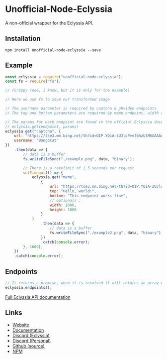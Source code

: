 # Unofficial-Node-Eclyssia

A non-official wrapper for the Eclyssia API.

## Installation

```
npm install unofficial-node-eclyssia --save
```

## Example

```js
const eclyssia = require("unofficial-node-eclyssia");
const fs = require("fs");

// (Crappy code, I know, but it is only for the example)

// Here we use fs to save our transformed image

// The username parameter is required by captcha & phvideo endpoints
// The top and bottom parameters are required by meme endpoint, width and height are optional

// The params for each endpoint are found in the official Eclyssia documentation
// eclyssia.get(endpoint, params)
eclyssia.get("captcha", {
    url: "https://tse3.mm.bing.net/th?id=OIP.YQiA-ZUJloPvmf6hzU3M6AAAAA&pid=Api",
    username: "BongoCat"
})
    .then(data => {
        // data is a buffer
        fs.writeFileSync("./example.png", data, "binary");

        // There is a ratelimit of 1.5 seconds per request
        setTimeout(() => {
            eclyssia.get("meme",
                {
                    url: "https://tse3.mm.bing.net/th?id=OIP.YQiA-ZUJloPvmf6hzU3M6AAAAA&pid=Api",
                    top: "Hello, world!",
                    bottom: "This endpoint works fine",
                    // optionals :
                    width: 1000,
                    height: 1000
                }
            )
                .then(data => {
                    // data is a buffer
                    fs.writeFileSync("./example2.png", data, "binary");
                })
                .catch(console.error);
        }, 1600);
    })
    .catch(console.error);
```

## Endpoints

```js
// It returns a promise, when it is resolved it will returns an array with all the endpoints
eclyssia.endpoints();
```

[Full Eclyssia API documentation](https://docs.eclyssia.xyz)

## Links

*   [Website](https://eclyssia.xyz)
*   [Documentation](https://docs.eclyssia.xyz)
*   [Discord (Eclyssia)](https://discord.gg/V5X2t9z)
*   [Discord (Personal)](https://discord.gg/ZXtEVJm)
*   [Github (source)](https://github.com/Cat66000/Unofficial-Node-Eclyssia)
*   [NPM](https://www.npmjs.com/package/unofficial-node-eclyssia)
